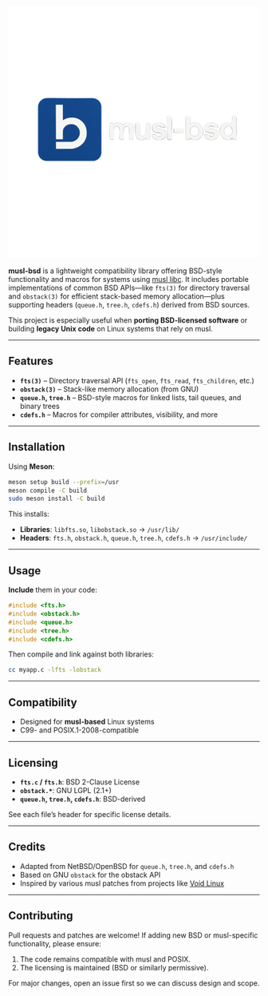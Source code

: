 ![musl-bsd logo](.github/musl-bsd.png "musl-bsd Logo")

**musl-bsd** is a lightweight compatibility library offering BSD-style functionality and macros for systems using [musl libc](https://musl.libc.org/). It includes portable implementations of common BSD APIs—like `fts(3)` for directory traversal and `obstack(3)` for efficient stack-based memory allocation—plus supporting headers (`queue.h`, `tree.h`, `cdefs.h`) derived from BSD sources.

This project is especially useful when **porting BSD-licensed software** or building **legacy Unix code** on Linux systems that rely on musl.

---

## Features

- **`fts(3)`** – Directory traversal API (`fts_open`, `fts_read`, `fts_children`, etc.)
- **`obstack(3)`** – Stack-like memory allocation (from GNU)
- **`queue.h`, `tree.h`** – BSD-style macros for linked lists, tail queues, and binary trees
- **`cdefs.h`** – Macros for compiler attributes, visibility, and more

---

## Installation

Using **Meson**:

```sh
meson setup build --prefix=/usr
meson compile -C build
sudo meson install -C build
```

This installs:
- **Libraries**: `libfts.so`, `libobstack.so` → `/usr/lib/`
- **Headers**: `fts.h`, `obstack.h`, `queue.h`, `tree.h`, `cdefs.h` → `/usr/include/`

---

## Usage

**Include** them in your code:

```c
#include <fts.h>
#include <obstack.h>
#include <queue.h>
#include <tree.h>
#include <cdefs.h>
```

Then compile and link against both libraries:

```sh
cc myapp.c -lfts -lobstack
```

---

## Compatibility

- Designed for **musl-based** Linux systems
- C99- and POSIX.1-2008-compatible

---

## Licensing

- **`fts.c` / `fts.h`**: BSD 2-Clause License
- **`obstack.*`**: GNU LGPL (2.1+)
- **`queue.h`, `tree.h`, `cdefs.h`**: BSD-derived

See each file’s header for specific license details.

---

## Credits

- Adapted from NetBSD/OpenBSD for `queue.h`, `tree.h`, and `cdefs.h`
- Based on GNU `obstack` for the obstack API
- Inspired by various musl patches from projects like [Void Linux](https://github.com/void-linux)

---

## Contributing

Pull requests and patches are welcome! If adding new BSD or musl-specific functionality, please ensure:

1. The code remains compatible with musl and POSIX.
2. The licensing is maintained (BSD or similarly permissive).

For major changes, open an issue first so we can discuss design and scope.
